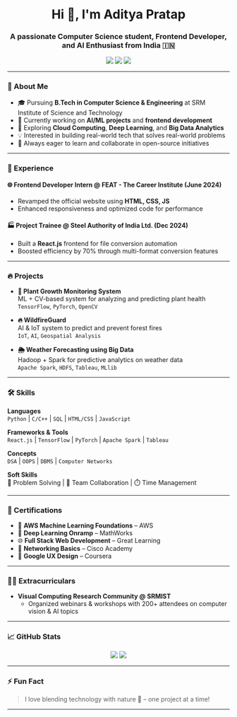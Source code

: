 <h1 align="center">Hi 👋, I'm Aditya Pratap</h1>
<h3 align="center">A passionate Computer Science student, Frontend Developer, and AI Enthusiast from India 🇮🇳</h3>

<p align="center">
  <a href="mailto:ap5528@srmist.edu.in"><img src="https://img.shields.io/badge/email-ap5528@srmist.edu.in-red?style=flat&logo=gmail"></a>
  <a href="https://www.linkedin.com/in/aditya-pratap-b43b0026b/"><img src="https://img.shields.io/badge/linkedin-AdityaPratap-blue?style=flat&logo=linkedin"></a>
  <a href="tel:+919693450249"><img src="https://img.shields.io/badge/Phone-+91 9693450249-green?style=flat&logo=whatsapp"></a>
</p>

---

### 🚀 About Me
- 🎓 Pursuing **B.Tech in Computer Science & Engineering** at SRM Institute of Science and Technology
- 🔭 Currently working on **AI/ML projects** and **frontend development**
- 🌱 Exploring **Cloud Computing**, **Deep Learning**, and **Big Data Analytics**
- 💡 Interested in building real-world tech that solves real-world problems
- 🧠 Always eager to learn and collaborate in open-source initiatives

---

### 💼 Experience
#### 🌐 **Frontend Developer Intern** @ FEAT - The Career Institute (June 2024)
- Revamped the official website using **HTML, CSS, JS**
- Enhanced responsiveness and optimized code for performance

#### 🏭 **Project Trainee** @ Steel Authority of India Ltd. (Dec 2024)
- Built a **React.js** frontend for file conversion automation
- Boosted efficiency by 70% through multi-format conversion features

---

### 🔥 Projects

- **🌿 Plant Growth Monitoring System**  
  ML + CV-based system for analyzing and predicting plant health  
  `TensorFlow`, `PyTorch`, `OpenCV`

- **🔥 WildfireGuard**  
  AI & IoT system to predict and prevent forest fires  
  `IoT`, `AI`, `Geospatial Analysis`

- **🌦️ Weather Forecasting using Big Data**  
  Hadoop + Spark for predictive analytics on weather data  
  `Apache Spark`, `HDFS`, `Tableau`, `MLlib`

---

### 🛠️ Skills

**Languages**  
`Python` | `C/C++` | `SQL` | `HTML/CSS` | `JavaScript`

**Frameworks & Tools**  
`React.js` | `TensorFlow` | `PyTorch` | `Apache Spark` | `Tableau`

**Concepts**  
`DSA` | `OOPS` | `DBMS` | `Computer Networks`

**Soft Skills**  
🧠 Problem Solving | 🤝 Team Collaboration | ⏱️ Time Management

---

### 📜 Certifications
- 🧠 **AWS Machine Learning Foundations** – AWS
- 🤖 **Deep Learning Onramp** – MathWorks
- 🌐 **Full Stack Web Development** – Great Learning
- 🔌 **Networking Basics** – Cisco Academy
- 🎨 **Google UX Design** – Coursera

---

### 🧑‍🔬 Extracurriculars
- **Visual Computing Research Community @ SRMIST**
  - Organized webinars & workshops with 200+ attendees on computer vision & AI topics

---

### 📈 GitHub Stats

<p align="center">
  <img src="https://github-readme-stats.vercel.app/api?username=AdityaGitHubUsername&show_icons=true&theme=react&hide_border=true" />
  <img src="https://github-readme-stats.vercel.app/api/top-langs/?username=AdityaGitHubUsername&layout=compact&theme=react&hide_border=true" />
</p>

---

### ⚡ Fun Fact
> I love blending technology with nature 🌱 – one project at a time!

---

